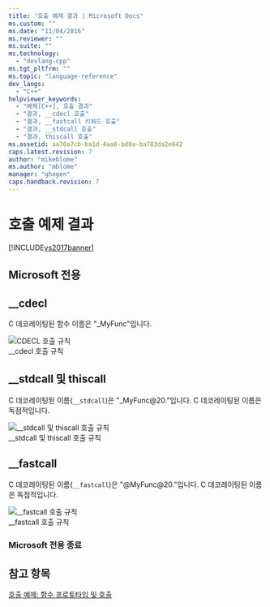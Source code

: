 ```yaml
---
title: "호출 예제 결과 | Microsoft Docs"
ms.custom: ""
ms.date: "11/04/2016"
ms.reviewer: ""
ms.suite: ""
ms.technology: 
  - "devlang-cpp"
ms.tgt_pltfrm: ""
ms.topic: "language-reference"
dev_langs: 
  - "C++"
helpviewer_keywords: 
  - "예제[C++], 호출 결과"
  - "결과, __cdecl 호출"
  - "결과, __fastcall 키워드 호출"
  - "결과, __stdcall 호출"
  - "결과, thiscall 호출"
ms.assetid: aa70a7cb-ba1d-4aa6-bd0a-ba783da2e642
caps.latest.revision: 7
author: "mikeblome"
ms.author: "mblome"
manager: "ghogen"
caps.handback.revision: 7
---
```

# 호출 예제 결과
[!INCLUDE[vs2017banner](../assembler/inline/includes/vs2017banner.md)]

## Microsoft 전용  
  
## \_\_cdecl  
 C 데코레이팅된 함수 이름은 "\_MyFunc"입니다.  
  
 ![CDECL 호출 규칙](../cpp/media/vc37i01.png "vc37I01")  
\_\_cdecl 호출 규칙  
  
## \_\_stdcall 및 thiscall  
 C 데코레이팅된 이름\(`__stdcall`\)은 "\_MyFunc@20."입니다. C 데코레이팅된 이름은 독점적입니다.  
  
 ![&#95;&#95;stdcall 및 thiscall 호출 규칙](../cpp/media/vc37i02.png "vc37I02")  
\_\_stdcall 및 thiscall 호출 규칙  
  
## \_\_fastcall  
 C 데코레이팅된 이름\(`__fastcall`\)은 "@MyFunc@20."입니다. C 데코레이팅된 이름은 독점적입니다.  
  
 ![&#95;&#95;fastcall 호출 규칙](../cpp/media/vc37i03.png "vc37I03")  
\_\_fastcall 호출 규칙  
  
### Microsoft 전용 종료  
  
## 참고 항목  
 [호출 예제: 함수 프로토타입 및 호출](../cpp/calling-example-function-prototype-and-call.md)